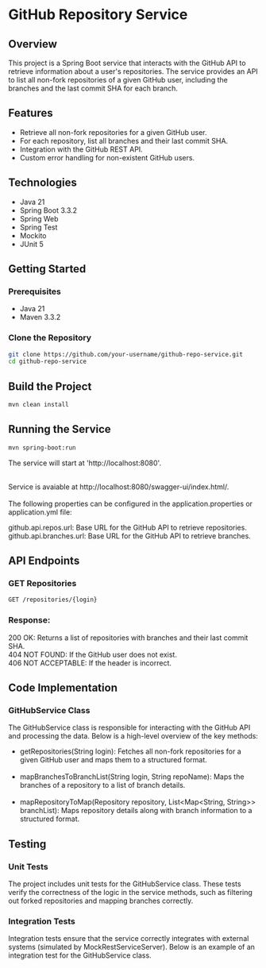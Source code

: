 # GitHub Repository Service

## Overview

This project is a Spring Boot service that interacts with the GitHub API to retrieve information about a user's repositories. The service provides an API to list all non-fork repositories of a given GitHub user, including the branches and the last commit SHA for each branch.

## Features

- Retrieve all non-fork repositories for a given GitHub user.
- For each repository, list all branches and their last commit SHA.
- Integration with the GitHub REST API.
- Custom error handling for non-existent GitHub users.

## Technologies

- Java 21
- Spring Boot 3.3.2
- Spring Web
- Spring Test
- Mockito
- JUnit 5

## Getting Started

### Prerequisites

- Java 21
- Maven 3.3.2

### Clone the Repository

```bash
git clone https://github.com/your-username/github-repo-service.git
cd github-repo-service
```

## Build the Project

```bash
mvn clean install
```

## Running the Service
```bash
mvn spring-boot:run
```
The service will start at 'http://localhost:8080'. <br><br>

Service is avaiable at http://localhost:8080/swagger-ui/index.html/. <br><br>
The following properties can be configured in the application.properties or application.yml file:

github.api.repos.url: Base URL for the GitHub API to retrieve repositories.  <br>
github.api.branches.url: Base URL for the GitHub API to retrieve branches.

## API Endpoints

### GET Repositories
```bash
GET /repositories/{login}
```

### Response:

200 OK: Returns a list of repositories with branches and their last commit SHA. <br>
404 NOT FOUND: If the GitHub user does not exist.<br>
406 NOT ACCEPTABLE: If the header is incorrect.

## Code Implementation
### GitHubService Class
The GitHubService class is responsible for interacting with the GitHub API and processing the data. Below is a high-level overview of the key methods: <br>

- getRepositories(String login): Fetches all non-fork repositories for a given GitHub user and maps them to a structured format. <br><br>
- mapBranchesToBranchList(String login, String repoName): Maps the branches of a repository to a list of branch details. <br><br>
- mapRepositoryToMap(Repository repository, List<Map<String, String>> branchList): Maps repository details along with branch information to a structured format.

## Testing
### Unit Tests
The project includes unit tests for the GitHubService class. These tests verify the correctness of the logic in the service methods, such as filtering out forked repositories and mapping branches correctly.

### Integration Tests
Integration tests ensure that the service correctly integrates with external systems (simulated by MockRestServiceServer). Below is an example of an integration test for the GitHubService class.